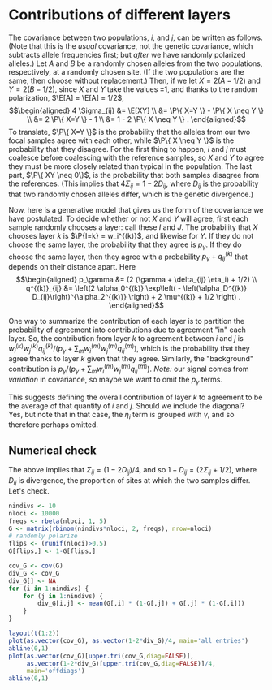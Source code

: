 # Contributions of different layers

The covariance between two populations, $i$, and $j$,
can be written as follows.
(Note that this is the *usual* covariance, not the genetic covariance, which subtracts allele frequencies first;
but *after* we have randomly polarized alleles.)
Let $A$ and $B$ be a randomly chosen alleles from the two populations, respectively,
at a randomly chosen site.
(If the two populations are the same, then choose without replacement.)
Then, if we let $X=2(A-1/2)$ and $Y=2(B-1/2)$,
since $X$ and $Y$ take the values $\pm 1$,
and thanks to the random polarization, $\E[A] = \E[A] = 1/2$,
$$\begin{aligned}
    4 \Sigma_{ij} 
        &= \E[XY] \\
        &= \P\{ X=Y \} - \P\{ X \neq Y \} \\
        &= 2 \P\{ X=Y \} - 1 \\
        &= 1 - 2 \P\{ X \neq Y \} .
\end{aligned}$$
To translate, $\P\{ X=Y \}$ is the probability that the alleles from our two focal samples agree with each other,
while $\P\{ X \neq Y \}$ is the probability that they disagree.
For the first thing to happen, $i$ and $j$ must coalesce before coalescing with the reference samples,
so $X$ and $Y$ to agree they must be more closely related than typical in the population.
The last part, $\P\{ XY \neq 0\}$, is the probability that both samples disagree from the references.
(This implies that $4 \Sigma_{ij} = 1 - 2 D_{ij}$, 
where $D_{ij}$ is the probability that two randomly chosen alleles differ, 
which is the genetic divergence.) 

Now, here is a generative model that gives us the form of the covariance we have postulated.
To decide whether or not $X$ and $Y$ will agree,
first each sample randomly chooses a layer: call these $I$ and $J$.
The probability that $X$ chooses layer $k$ is $\P{I=k} = w_i^{(k)}$, and likewise for $Y$.
If they do not choose the same layer, the probability that they agree is $p_\gamma$.
If they do choose the same layer, then they agree with a probability $p_\gamma + q^{(k)}_{ij}$ that depends on their distance apart.
Here
$$\begin{aligned}
    p_\gamma &= (2 (\gamma + \delta_{ij} \eta_i) + 1/2) \\
    q^{(k)}_{ij} &= \left(2 \alpha_0^{(k)} \exp\left( - \left(\alpha_D^{(k)} D_{ij}\right)^{\alpha_2^{(k)}} \right) + 2 \mu^{(k)}  + 1/2 \right) .
\end{aligned}$$

One way to summarize the contribution of each layer is to partition the probability of agreement
into contributions due to agreement "in" each layer.
So, the contribution from layer $k$ to agreement between $i$ and $j$ is $w_i^{(k)} w_j^{(k)} q^{(k)}_{ij} / (p_\gamma + \sum_m w_i^{(m)} w_j^{(m)} q^{(m)}_{ij})$,
which is the probability that they agree thanks to layer $k$ given that they agree.
Similarly, the "background" contribution is $p_\gamma / (p_\gamma + \sum_m w_i^{(m)} w_j^{(m)} q^{(m)}_{ij})$.
*Note:* our signal comes from *variation* in covariance, so maybe we want to omit the $p_\gamma$ terms.

This suggests defining the overall contribution of layer $k$ to agreement
to be the average of that quantity of $i$ and $j$.
Should we include the diagonal?  
Yes, but note that in that case, the $\eta_i$ term is grouped with $\gamma$, and so therefore perhaps omitted.



## Numerical check

The above implies that $\Sigma_{ij} = (1 - 2 D_{ij})/4$, and so $1-D_{ij} = (2 \Sigma_{ij} + 1/2)$,
where $D_{ij}$ is divergence, the proportion of sites at which the two samples differ.
Let's check.
```r
nindivs <- 10
nloci <- 10000
freqs <- rbeta(nloci, 1, 5)
G <- matrix(rbinom(nindivs*nloci, 2, freqs), nrow=nloci)
# randomly polarize
flips <- (runif(nloci)>0.5)
G[flips,] <- 1-G[flips,]

cov_G <- cov(G)
div_G <- cov_G
div_G[] <- NA
for (i in 1:nindivs) {
    for (j in 1:nindivs) {
        div_G[i,j] <- mean(G[,i] * (1-G[,j]) + G[,j] * (1-G[,i]))   
    }
}

layout(t(1:2))
plot(as.vector(cov_G), as.vector(1-2*div_G)/4, main='all entries')
abline(0,1)
plot(as.vector(cov_G)[upper.tri(cov_G,diag=FALSE)], 
     as.vector(1-2*div_G)[upper.tri(cov_G,diag=FALSE)]/4,
     main='offdiags')
abline(0,1)

```
